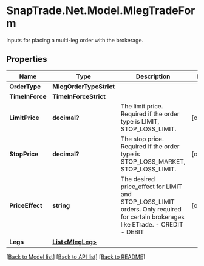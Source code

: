 # SnapTrade.Net.Model.MlegTradeForm
Inputs for placing a multi-leg order with the brokerage.

## Properties

Name | Type | Description | Notes
------------ | ------------- | ------------- | -------------
**OrderType** | **MlegOrderTypeStrict** |  | 
**TimeInForce** | **TimeInForceStrict** |  | 
**LimitPrice** | **decimal?** | The limit price. Required if the order type is LIMIT, STOP_LOSS_LIMIT. | [optional] 
**StopPrice** | **decimal?** | The stop price. Required if the order type is STOP_LOSS_MARKET, STOP_LOSS_LIMIT. | [optional] 
**PriceEffect** | **string** | The desired price_effect for LIMIT and STOP_LOSS_LIMIT orders. Only required for certain brokerages like ETrade. - CREDIT - DEBIT | [optional] 
**Legs** | [**List&lt;MlegLeg&gt;**](MlegLeg.md) |  | 

[[Back to Model list]](../README.md#documentation-for-models) [[Back to API list]](../README.md#documentation-for-api-endpoints) [[Back to README]](../README.md)

